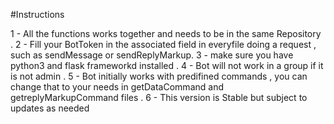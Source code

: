#Instructions

1 - All the functions works together and needs to be in the same Repository . 
2 - Fill your BotToken in the associated field in everyfile doing a request , such as sendMessage or sendReplyMarkup. 
3 - make sure you have python3 and flask frameworkd installed .
4 - Bot will not work in a group if it is not admin .
5 - Bot initially works with predifined commands , you can change that to your needs in getDataCommand and getreplyMarkupCommand files . 
6 - This version is Stable but  subject to updates as needed 

